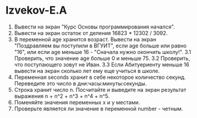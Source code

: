# Izvekov-E.A
1. Вывести на экран "Курс Основы программирования начался".
2. Вывести на экран остаток от деления 16823 * 12302 / 3092.
3. В переменной age хранится возраст. Вывести на экран "Поздравляем вы поступили в ВГУИТ", если age больше или равно "16", или если age меньше 16 - "Сначала нужно окончить школу!".
3.1 Проверить, что значение age больше 0 и меньше 75.
3.2 Проверить, что поступающего зовут не Иван.
3.3 Если Абитуериенту меньше 16 вывести на экран сколько лет ему еще учиться в школе.
4. Переменная seconds хранит в себе некоторое количество секунд. Переведите это число в дни:часы:минуты:секунды.
5. Строка хранит число n. Посчитайте и выведите на экран результат выражения n + n^2 + n^3 + n^4 + n^5.
6. Поменяйте значения переменных x и y местами.
7. Проверьте является ли значение в переменной number - четным.
